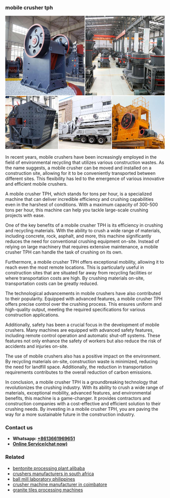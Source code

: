 <h3>mobile crusher tph</h3><img src='1704856818.jpg' alt=''><p>In recent years, mobile crushers have been increasingly employed in the field of environmental recycling that utilizes various construction wastes. As the name suggests, a mobile crusher can be moved and installed on a construction site, allowing for it to be conveniently transported between different sites. This flexibility has led to the emergence of various innovative and efficient mobile crushers.</p><p>A mobile crusher TPH, which stands for tons per hour, is a specialized machine that can deliver incredible efficiency and crushing capabilities even in the harshest of conditions. With a maximum capacity of 300-500 tons per hour, this machine can help you tackle large-scale crushing projects with ease.</p><p>One of the key benefits of a mobile crusher TPH is its efficiency in crushing and recycling materials. With the ability to crush a wide range of materials, including concrete, rock, asphalt, and more, this machine significantly reduces the need for conventional crushing equipment on-site. Instead of relying on large machinery that requires extensive maintenance, a mobile crusher TPH can handle the task of crushing on its own.</p><p>Furthermore, a mobile crusher TPH offers exceptional mobility, allowing it to reach even the most remote locations. This is particularly useful in construction sites that are situated far away from recycling facilities or where transportation costs are high. By crushing materials on-site, transportation costs can be greatly reduced.</p><p>The technological advancements in mobile crushers have also contributed to their popularity. Equipped with advanced features, a mobile crusher TPH offers precise control over the crushing process. This ensures uniform and high-quality output, meeting the required specifications for various construction applications.</p><p>Additionally, safety has been a crucial focus in the development of mobile crushers. Many machines are equipped with advanced safety features, including remote control operation and automatic shut-off systems. These features not only enhance the safety of workers but also reduce the risk of accidents and injuries on-site.</p><p>The use of mobile crushers also has a positive impact on the environment. By recycling materials on-site, construction waste is minimized, reducing the need for landfill space. Additionally, the reduction in transportation requirements contributes to the overall reduction of carbon emissions.</p><p>In conclusion, a mobile crusher TPH is a groundbreaking technology that revolutionizes the crushing industry. With its ability to crush a wide range of materials, exceptional mobility, advanced features, and environmental benefits, this machine is a game-changer. It provides contractors and construction companies with a cost-effective and efficient solution to their crushing needs. By investing in a mobile crusher TPH, you are paving the way for a more sustainable future in the construction industry.</p><h3>Contact us</h3><ul><li><strong>Whatsapp:&nbsp;<a href="https://wa.me/8613661969651">+8613661969651</a></strong></li><li><a href="https://swt.shibang-china.com/?git&amp;zhl&amp;mobile crusher tph"><strong>Online Service(chat now)</strong></a></li></ul><h3>Related</h3><ul><li><a href='bentonite processing plant alibaba.md'>bentonite processing plant alibaba</a></li><li><a href='crushers manufacturers in south africa.md'>crushers manufacturers in south africa</a></li><li><a href='ball mill laboratory philippines.md'>ball mill laboratory philippines</a></li><li><a href='crusher machine manufacturer in coimbatore.md'>crusher machine manufacturer in coimbatore</a></li><li><a href='granite tiles processing machines.md'>granite tiles processing machines</a></li></ul>